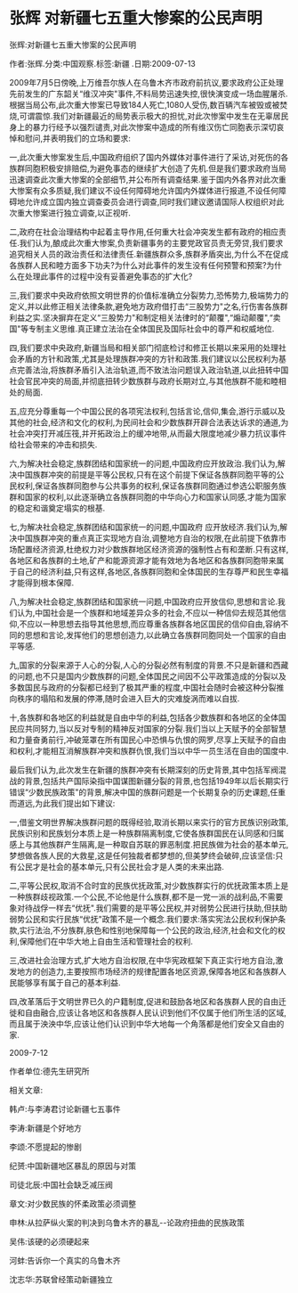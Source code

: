 # 张辉  对新疆七五重大惨案的公民声明    
    
张辉:对新疆七五重大惨案的公民声明    
作者:张辉.分类:中国观察.标签:新疆 .日期:2009-07-13    
2009年7月5日傍晚,上万维吾尔族人在乌鲁木齐市政府前抗议,要求政府公正处理先前发生的广东韶关“维汉冲突"事件,不料局势迅速失控,很快演变成一场血腥屠杀.根据当局公布,此次重大惨案已导致184人死亡,1080人受伤,数百辆汽车被毁或被焚烧,可谓震惊.我们对新疆最近的局势表示极大的担忧,对此次惨案中发生在无辜居民身上的暴力行经予以强烈谴责,对此次惨案中造成的所有维汉伤亡同胞表示深切哀悼和慰问,并表明我们的立场和要求:    
一,此次重大惨案发生后,中国政府组织了国内外媒体对事件进行了采访,对死伤的各族群同胞积极安排赔偿,为避免事态的继续扩大创造了先机.但是我们要求政府当局迅速调查此次重大惨案的全部细节,并公布所有调查结果.鉴于国内外各界对此次重大惨案有众多质疑,我们建议不设任何障碍地允许国内外媒体进行报道,不设任何障碍地允许成立国内独立调查委员会进行调查,同时我们建议邀请国际人权组织对此次重大惨案进行独立调查,以正视听.    
二,政府在社会治理结构中起着主导作用,任何重大社会冲突发生都有政府的相应责任.我们认为,酿成此次重大惨案,负责新疆事务的主要党政官员责无旁贷,我们要求追究相关人员的政治责任和法律责任.新疆族群众多,族群矛盾突出,为什么不在促成各族群人民和睦方面多下功夫?为什么对此事件的发生没有任何预警和预案?为什么在处理此事件的过程中没有妥善避免事态的扩大化?    
三,我们要求中央政府依照文明世界的价值标准确立分裂势力,恐怖势力,极端势力的定义,并以此修正相关法律条款,避免地方政府借打击“三股势力"之名,行伤害各族群利益之实.坚决摒弃在定义“三股势力"和制定相关法律时的“颠覆",“煽动颠覆",“卖国"等专制主义思维.真正建立法治在全体国民及国际社会中的尊严和权威地位.    
四,我们要求中央政府,新疆当局和相关部门彻底检讨和修正长期以来采用的处理社会矛盾的方针和政策,尤其是处理族群冲突的方针和政策.我们建议以公民权利为基点完善法治,将族群矛盾引入法治轨道,而不致法治问题误入政治轨道,以此扭转中国社会官民冲突的局面,并彻底扭转少数族群与政府长期对立,与其他族群不能和睦相处的局面.    
五,应充分尊重每一个中国公民的各项宪法权利,包括言论,信仰,集会,游行示威以及其他的社会,经济和文化的权利,为民间社会和少数族群开辟合法表达诉求的通道,为社会冲突打开减压筏,并开拓政治上的缓冲地带,从而最大限度地减少暴力抗议事件给社会带来的冲击和损失.    
六,为解决社会稳定,族群团结和国家统一的问题,中国政府应开放政治.我们认为,解决中国族群冲突的前提是平等公民权,只有在这个前提下保证各族群同胞平等的公民权利,保证各族群同胞参与公共事务的权利,保证各族群同胞通过参选公职服务族群和国家的权利,以此逐渐确立各族群同胞的中华向心力和国家认同感,才能为国家的稳定和谐奠定塌实的根基.    
七,为解决社会稳定,族群团结和国家统一的问题,中国政府 应开放经济.我们认为,解决中国族群冲突的重点真正实现地方自治,调整地方自治的权限,在此前提下依靠市场配置经济资源,杜绝权力对少数族群地区经济资源的强制性占有和垄断.只有这样,各地区和各族群的土地,矿产和能源资源才能有效地为各地区和各族群同胞带来属于自己的经济利益,只有这样,各地区,各族群同胞和全体国民的生存尊严和民生幸福才能得到根本保障.    
八,为解决社会稳定,族群团结和国家统一问题,中国政府应开放信仰,思想和言论.我们认为,中国社会是一个族群和地域差异众多的社会,不应以一种信仰去规范其他信仰,不应以一种思想去指导其他思想,而应尊重各族群各地区国民的信仰自由,容纳不同的思想和言论,发挥他们的思想创造力,以此确立各族群同胞同处一个国家的自由平等感.    
九,国家的分裂来源于人心的分裂,人心的分裂必然有制度的背景.不只是新疆和西藏的问题,也不只是国内少数族群的问题,全体国民之间因不公平政策造成的分裂以及多数国民与政府的分裂都已经到了极其严重的程度,中国社会随时会被这种分裂推向秩序的塌陷和发展的停滞,随时会进入巨大的灾难旋涡而难以自拔.    
十,各族群和各地区的利益就是自由中华的利益,包括各少数族群和各地区的全体国民应共同努力,当以反对专制的精神反对国家的分裂.我们当以上天赋予的全部智慧和力量奋勇前行,冲破笼罩在所有国民心中恐惧与仇恨的网罗,尽享上天赋予的自由和权利,才能相互消解族群冲突和族群仇恨,我们当以中华一员生活在自由的国度中.    
最后我们认为,此次发生在新疆的族群冲突有长期深刻的历史背景,其中包括军阀混战的背景,包括共产国际染指中国谋图新疆分裂的背景,也包括1949年以后长期实行错误“少数民族政策"的背景,解决中国的族群问题是一个长期复杂的历史课题,任重而道远,为此我们提出如下建议:    
一,借鉴文明世界解决族群问题的既得经验,取消长期以来实行的官方民族识别政策,民族识别和民族划分本质上是一种族群隔离制度,它使各族群国民在认同感和归属感上与其他族群产生隔离,是一种取自苏联的罪恶制度.把民族做为社会的基本单元,梦想做各族人民的大救星,这是任何独裁者都梦想的,但美梦终会破碎,应该坚信:只有公民才是社会的基本单元,只有公民社会才是人类的未来出路.    
二,平等公民权,取消不合时宜的民族优抚政策,对少数族群实行的优抚政策本质上是一种族群歧视政策.一个公民,不论他是什么族群,都不是一党一派的战利品,不需要象对待战俘一样去“优抚".我们需要的是平等公民权,并对弱势公民进行扶助,但扶助弱势公民和实行民族“优抚"政策不是一个概念.我们要求:落实宪法公民权利保护条款,实行法治,不分族群,肤色和性别地保障每一个公民的政治,经济,社会和文化的权利,保障他们在中华大地上自由生活和管理社会的权利.    
三,改进社会治理方式,扩大地方自治权限,在中华宪政框架下真正实行地方自治,激发地方的创造力,主要按照市场经济的规律配置各地区资源,保障各地区和各族群人民能够享有属于自己的基本利益.    
四,改革落后于文明世界已久的户籍制度,促进和鼓励各地区和各族群人民的自由迁徙和自由融合,应该让各地区和各族群人民认识到他们不仅属于他们所生活的区域,而且属于泱泱中华,应该让他们认识到中华大地每一个角落都是他们安全又自由的家.    
2009-7-12    
作者单位:德先生研究所    
    
相关文章:    
韩卢:与李涛君讨论新疆七五事件    
李涛:新疆是个好地方    
李颂:不愿提起的惨剧    
纪赟:中国新疆地区暴乱的原因与对策    
司徒北辰:中国社会缺乏减压阀    
章文:对少数民族的怀柔政策必须调整    
申林:从拉萨纵火案的判决到乌鲁木齐的暴乱--论政府扭曲的民族政策    
吴伟:该硬的必须硬起来    
河蚌:告诉你一个真实的乌鲁木齐    
沈志华:苏联曾经策动新疆独立